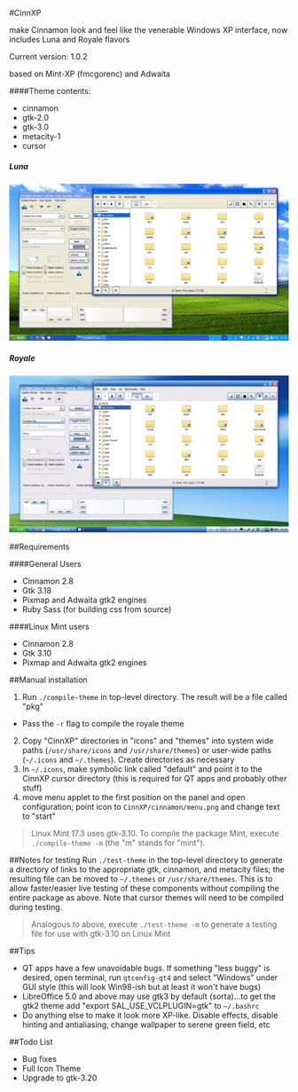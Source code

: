 #CinnXP

make Cinnamon look and feel like the venerable Windows XP interface, now includes Luna and Royale flavors

Current version: 1.0.2

based on Mint-XP (fmcgorenc) and Adwaita

####Theme contents:
* cinnamon
* gtk-2.0
* gtk-3.0
* metacity-1
* cursor

##### Luna

![Luna flavor](luna.png?raw=true)

##### Royale

![Royale flavor](royale.png?raw=true)

##Requirements

####General Users
* Cinnamon 2.8
* Gtk 3.18
* Pixmap and Adwaita gtk2 engines
* Ruby Sass (for building css from source)

####Linux Mint users
* Cinnamon 2.8
* Gtk 3.10
* Pixmap and Adwaita gtk2 engines

##Manual installation

1. Run `./compile-theme` in top-level directory. The result will be a file called "pkg"
  * Pass the `-r` flag to compile the royale theme
2. Copy "CinnXP" directories in "icons" and "themes" into system wide paths (`/usr/share/icons` and `/usr/share/themes`) or user-wide paths (`~/.icons` and `~/.themes`). Create directories as necessary
3. In `~/.icons`, make symbolic link called "default" and point it to the CinnXP cursor directory (this is required for QT apps and probably other stuff)
4. move menu applet to the first position on the panel and open configuration; point icon to `CinnXP/cinnamon/menu.png` and change text to "start"

> Linux Mint 17.3 uses gtk-3.10. To compile the package Mint, execute `./compile-theme -m` (the "m" stands for "mint"). 

##Notes for testing
Run `./test-theme` in the top-level directory to generate a directory of links to the appropriate gtk, cinnamon, and metacity files; the resulting file can be moved to `~/.themes` or `/usr/share/themes`. This is to allow faster/easier live testing of these components without compiling the entire package as above. Note that cursor themes will need to be compiled during testing. 

> Analogous to above, execute `./test-theme -m` to generate a testing file for use with gtk-3.10 on Linux Mint

##Tips
* QT apps have a few unavoidable bugs. If something "less buggy" is desired, open terminal, run `qtconfig-qt4` and select "Windows" under GUI style (this will look Win98-ish but at least it won't have bugs)
* LibreOffice 5.0 and above may use gtk3 by default (sorta)...to get the gtk2 theme add "export SAL\_USE_VCLPLUGIN=gtk" to `~/.bashrc` 
* Do anything else to make it look more XP-like. Disable effects, disable hinting and antialiasing, change wallpaper to serene green field, etc

##Todo List
* Bug fixes
* Full Icon Theme
* Upgrade to gtk-3.20
